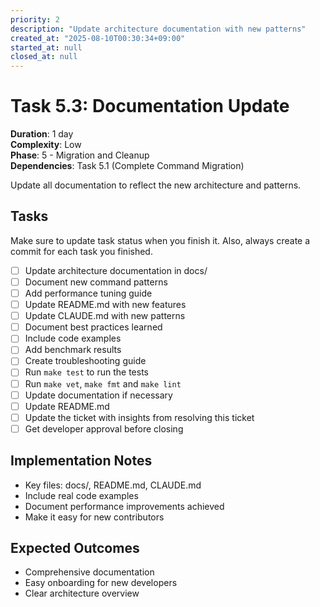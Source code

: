 ```yaml
---
priority: 2
description: "Update architecture documentation with new patterns"
created_at: "2025-08-10T00:30:34+09:00"
started_at: null
closed_at: null
---
```


# Task 5.3: Documentation Update

**Duration**: 1 day  
**Complexity**: Low  
**Phase**: 5 - Migration and Cleanup  
**Dependencies**: Task 5.1 (Complete Command Migration)

Update all documentation to reflect the new architecture and patterns.

## Tasks
Make sure to update task status when you finish it. Also, always create a commit for each task you finished.

- [ ] Update architecture documentation in docs/
- [ ] Document new command patterns
- [ ] Add performance tuning guide
- [ ] Update README.md with new features
- [ ] Update CLAUDE.md with new patterns
- [ ] Document best practices learned
- [ ] Include code examples
- [ ] Add benchmark results
- [ ] Create troubleshooting guide
- [ ] Run `make test` to run the tests
- [ ] Run `make vet`, `make fmt` and `make lint`
- [ ] Update documentation if necessary
- [ ] Update README.md
- [ ] Update the ticket with insights from resolving this ticket
- [ ] Get developer approval before closing

## Implementation Notes

- Key files: docs/, README.md, CLAUDE.md
- Include real code examples
- Document performance improvements achieved
- Make it easy for new contributors

## Expected Outcomes

- Comprehensive documentation
- Easy onboarding for new developers
- Clear architecture overview